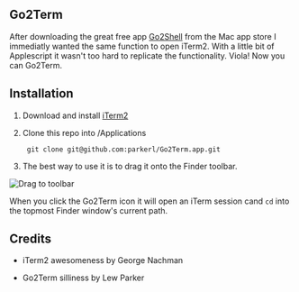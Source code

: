 Go2Term
-------------------------

After downloading the great free app [Go2Shell](http://itunes.apple.com/us/app/go2shell/id445770608?mt=12) from the Mac app store I immediatly wanted the same function to open iTerm2. With a little bit of Applescript it wasn't too hard to replicate the functionality. Viola! Now you can Go2Term.


Installation
--------------------------

1. Download and install [iTerm2](http://www.iterm2.com/#/section/home)

2. Clone this repo into /Applications

        git clone git@github.com:parkerl/Go2Term.app.git 
    
3. The best way to use it is to drag it onto the Finder toolbar.

![Drag to toolbar](http://dl.dropbox.com/u/3581275/Screens/ugvektm47phg.JPG)

When you click the Go2Term icon it will open an iTerm session cand `cd` into the topmost Finder window's current path.

Credits
-------------------------

* iTerm2 awesomeness by George Nachman

* Go2Term silliness by Lew Parker